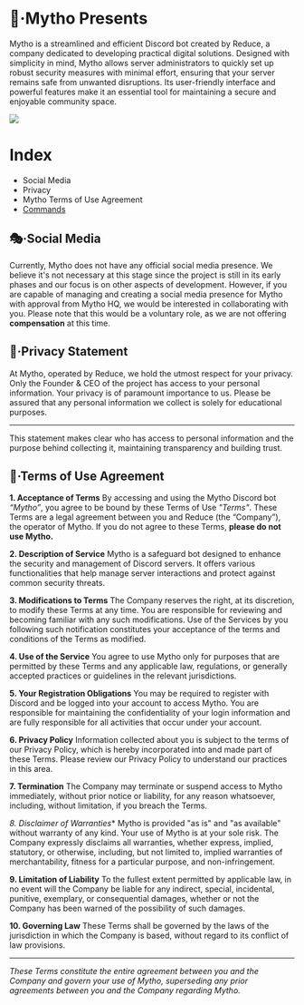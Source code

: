 # 🤖·Mytho Presents
Mytho is a streamlined and efficient Discord bot created by Reduce, a company dedicated to developing practical digital solutions. Designed with simplicity in mind, Mytho allows server administrators to quickly set up robust security measures with minimal effort, ensuring that your server remains safe from unwanted disruptions. Its user-friendly interface and powerful features make it an essential tool for maintaining a secure and enjoyable community space.

[![](https://visitcount.itsvg.in/api?id=qvnsecret&icon=1&color=8)](https://visitcount.itsvg.in)

# Index
- Social Media
- Privacy
- Mytho Terms of Use Agreement
- [Commands]()

## 🎭·Social Media
Currently, Mytho does not have any official social media presence. We believe it's not necessary at this stage since the project is still in its early phases and our focus is on other aspects of development. However, if you are capable of managing and creating a social media presence for Mytho with approval from Mytho HQ, we would be interested in collaborating with you. Please note that this would be a voluntary role, as we are not offering **compensation** at this time.

## 📘·Privacy Statement

At Mytho, operated by Reduce, we hold the utmost respect for your privacy. Only the Founder & CEO of the project has access to your personal information. Your privacy is of paramount importance to us. Please be assured that any personal information we collect is solely for educational purposes.

---

This statement makes clear who has access to personal information and the purpose behind collecting it, maintaining transparency and building trust.

## 📁·Terms of Use Agreement

**1. Acceptance of Terms**
By accessing and using the Mytho Discord bot *“Mytho”*, you agree to be bound by these Terms of Use *"Terms"*. These Terms are a legal agreement between you and Reduce (the “Company”), the operator of Mytho. If you do not agree to these Terms, **please do not use Mytho.**

**2. Description of Service**
Mytho is a safeguard bot designed to enhance the security and management of Discord servers. It offers various functionalities that help manage server interactions and protect against common security threats.

**3. Modifications to Terms**
The Company reserves the right, at its discretion, to modify these Terms at any time. You are responsible for reviewing and becoming familiar with any such modifications. Use of the Services by you following such notification constitutes your acceptance of the terms and conditions of the Terms as modified.

**4. Use of the Service**
You agree to use Mytho only for purposes that are permitted by these Terms and any applicable law, regulations, or generally accepted practices or guidelines in the relevant jurisdictions.

**5. Your Registration Obligations**
You may be required to register with Discord and be logged into your account to access Mytho. You are responsible for maintaining the confidentiality of your login information and are fully responsible for all activities that occur under your account.

**6. Privacy Policy**
Information collected about you is subject to the terms of our Privacy Policy, which is hereby incorporated into and made part of these Terms. Please review our Privacy Policy to understand our practices in this area.

**7. Termination**
The Company may terminate or suspend access to Mytho immediately, without prior notice or liability, for any reason whatsoever, including, without limitation, if you breach the Terms.

*8. Disclaimer of Warranties**
Mytho is provided "as is" and "as available" without warranty of any kind. Your use of Mytho is at your sole risk. The Company expressly disclaims all warranties, whether express, implied, statutory, or otherwise, including, but not limited to, implied warranties of merchantability, fitness for a particular purpose, and non-infringement.

**9. Limitation of Liability**
To the fullest extent permitted by applicable law, in no event will the Company be liable for any indirect, special, incidental, punitive, exemplary, or consequential damages, whether or not the Company has been warned of the possibility of such damages.

**10. Governing Law**
These Terms shall be governed by the laws of the jurisdiction in which the Company is based, without regard to its conflict of law provisions.

_________________________________________________________

*These Terms constitute the entire agreement between you and the Company and govern your use of Mytho, superseding any prior agreements between you and the Company regarding Mytho.*
